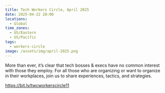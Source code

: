 ```yaml
---
title: Tech Workers Circle, April 2025
date: 2025-04-22 20:00
locations:
  - Global
time_zones:
  - US/Eastern
  - US/Pacific
tags:
  - workers-circle
image: /assets/img/april-2025.png
---
```

More than ever, it’s clear that tech bosses & execs have no common interest with those they employ. For all those who are organizing or want to organize in their workplaces, join us to share experiences, tactics, and strategies.

<https://bit.ly/twcworkerscircle11>
